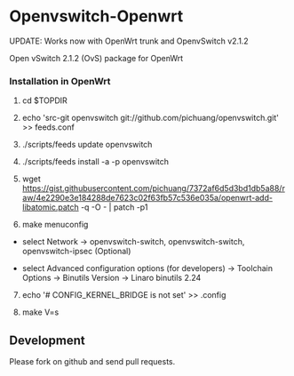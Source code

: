 Openvswitch-Openwrt
===================

UPDATE: Works now with OpenWrt trunk and OpenvSwitch v2.1.2

Open vSwitch 2.1.2 (OvS) package for OpenWrt

### Installation in OpenWrt

1. cd $TOPDIR

2. echo 'src-git openvswitch git://github.com/pichuang/openvswitch.git' >> feeds.conf

3. ./scripts/feeds update openvswitch

4. ./scripts/feeds install -a -p openvswitch

5. wget https://gist.githubusercontent.com/pichuang/7372af6d5d3bd1db5a88/raw/4e2290e3e184288de7623c02f63fb57c536e035a/openwrt-add-libatomic.patch -q -O - | patch -p1

6. make menuconfig

 * select Network -> openvswitch-switch, openvswitch-switch, openvswitch-ipsec (Optional)

 * select Advanced configuration options (for developers) -> Toolchain Options -> Binutils Version -> Linaro binutils 2.24

7. echo '# CONFIG_KERNEL_BRIDGE is not set' >> .config

8. make V=s

Development
-----------

Please fork on github and send pull requests.


